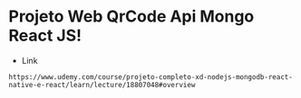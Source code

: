 # Projeto Web QrCode Api Mongo React JS!

* Link
```
https://www.udemy.com/course/projeto-completo-xd-nodejs-mongodb-react-native-e-react/learn/lecture/18807048#overview
```